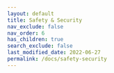 ```yaml
---
layout: default
title: Safety & Security
nav_exclude: false
nav_order: 6
has_children: true
search_exclude: false
last_modified_date: 2022-06-27
permalink: /docs/safety-security
---
```

